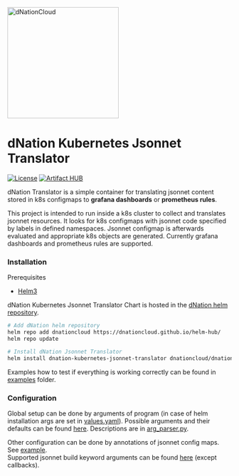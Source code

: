 <a href="https://dNation.cloud/"><img src="https://cdn.ifne.eu/public/icons/dnation.png" width="250" alt="dNationCloud"></a>

# dNation Kubernetes Jsonnet Translator

[![License](https://img.shields.io/badge/License-Apache%202.0-blue.svg)](https://opensource.org/licenses/Apache-2.0)
[![Artifact HUB](https://img.shields.io/endpoint?url=https://artifacthub.io/badge/repository/dnationcloud)](https://artifacthub.io/packages/search?repo=dnationcloud)


dNation Translator is a simple container for translating jsonnet content stored in k8s configmaps to **grafana dashboards** or **prometheus rules**.

This project is intended to run inside a k8s cluster to collect and translates jsonnet resources. 
It looks for k8s configmaps with jsonnet code specified by labels in defined namespaces. 
Jsonnet configmap is afterwards evaluated and appropriate k8s objects are generated. Currently grafana dashboards and prometheus rules are supported.

### Installation

Prerequisites
 - [Helm3](https://helm.sh/)
 
dNation Kubernetes Jsonnet Translator Chart is hosted in the [dNation helm repository](https://artifacthub.io/packages/search?repo=dnationcloud).

```bash
# Add dNation helm repository
helm repo add dnationcloud https://dnationcloud.github.io/helm-hub/
helm repo update

# Install dNation Jsonnet Translator
helm install dnation-kubernetes-jsonnet-translator dnationcloud/dnation-kubernetes-jsonnet-translator
```

Examples how to test if everything is working correctly can be found in [examples](./examples) folder.

### Configuration

Global setup can be done by arguments of program (in case of helm installation args are set in [values.yaml](chart/values.yaml)). 
Possible arguments and their defaults can be found [here](default_config.yaml). Descriptions are in [arg_parser.py](translator/arg_parser.py).
    
Other configuration can be done by annotations of jsonnet config maps. See [example](examples/grafana-jsonnet-ext.yaml#L11). \
Supported jsonnet build keyword arguments can be found [here](https://jsonnet.org/ref/bindings.html) (except callbacks).
